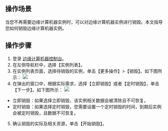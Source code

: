 ## 操作场景

当您不再需要边缘计算机器实例时，可以对边缘计算机器实例进行销毁。本文指导您如何销毁边缘计算机器实例。


## 操作步骤

1. 登录 [边缘计算机器控制台](https://console.cloud.tencent.com/ecm/overview)。
2. 在左侧导航栏中，选择【实例列表】。
3. 在实例列表页面，选择待销毁的实例，单击【更多操作】>【销毁】。如下图所示：
![](https://qcloudimg.tencent-cloud.cn/raw/1bbe22954761ce984928cb6d0f0b56bb.png)
4. 在弹出的窗口中，根据实际需求，选择【立即销毁】或者【定时销毁】，单击【下一步】。如下图所示：
![](https://qcloudimg.tencent-cloud.cn/raw/4b2ace025a78a1ebad73fe352108dc0e.png)
 - 立即销毁：如果选择立即销毁，该实例相关数据会被清除且不可恢复。
 - 定时销毁：如果选择定时销毁，您需要设置一个定时销毁的时间，到期后实例会被定时销毁，且数据不可恢复。
5. 确认销毁的实际及相关资源，单击【开始销毁】。

